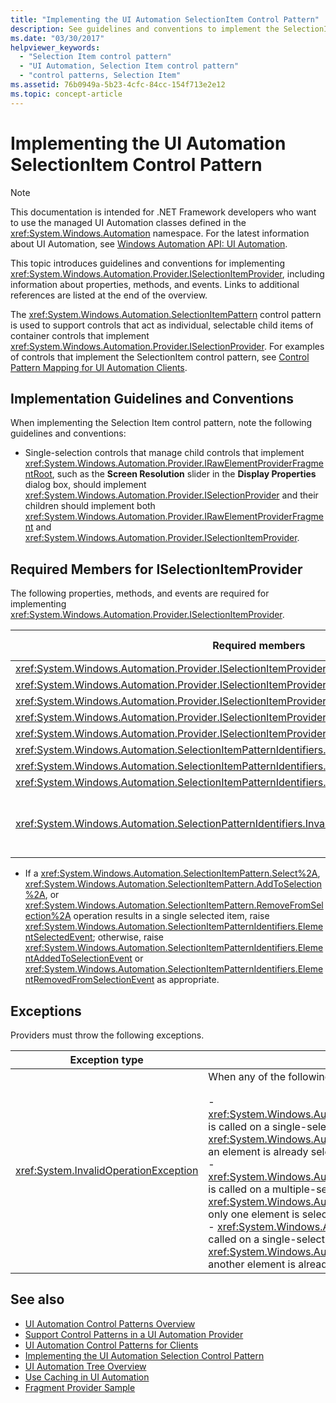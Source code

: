 ```yaml
---
title: "Implementing the UI Automation SelectionItem Control Pattern"
description: See guidelines and conventions to implement the SelectionItem control pattern in UI Automation. Know required members for the ISelectionItemProvider interface.
ms.date: "03/30/2017"
helpviewer_keywords:
  - "Selection Item control pattern"
  - "UI Automation, Selection Item control pattern"
  - "control patterns, Selection Item"
ms.assetid: 76b0949a-5b23-4cfc-84cc-154f713e2e12
ms.topic: concept-article
---
```

# Implementing the UI Automation SelectionItem Control Pattern

> [!NOTE]
> This documentation is intended for .NET Framework developers who want to use the managed UI Automation classes defined in the <xref:System.Windows.Automation> namespace. For the latest information about UI Automation, see [Windows Automation API: UI Automation](/windows/win32/winauto/entry-uiauto-win32).

 This topic introduces guidelines and conventions for implementing <xref:System.Windows.Automation.Provider.ISelectionItemProvider>, including information about properties, methods, and events. Links to additional references are listed at the end of the overview.

 The <xref:System.Windows.Automation.SelectionItemPattern> control pattern is used to support controls that act as individual, selectable child items of container controls that implement <xref:System.Windows.Automation.Provider.ISelectionProvider>. For examples of controls that implement the SelectionItem control pattern, see [Control Pattern Mapping for UI Automation Clients](control-pattern-mapping-for-ui-automation-clients.md).

<a name="Implementation_Guidelines_and_Conventions"></a>

## Implementation Guidelines and Conventions

 When implementing the Selection Item control pattern, note the following guidelines and conventions:

- Single-selection controls that manage child controls that implement <xref:System.Windows.Automation.Provider.IRawElementProviderFragmentRoot>, such as the **Screen Resolution** slider in the **Display Properties** dialog box, should implement <xref:System.Windows.Automation.Provider.ISelectionProvider> and their children should implement both <xref:System.Windows.Automation.Provider.IRawElementProviderFragment> and <xref:System.Windows.Automation.Provider.ISelectionItemProvider>.

<a name="Required_Members_for_the_IValueProvider_Interface"></a>

## Required Members for ISelectionItemProvider

The following properties, methods, and events are required for implementing <xref:System.Windows.Automation.Provider.ISelectionItemProvider>.

| Required members | Member type | Notes |
|----------------------|-----------------|-----------|
| <xref:System.Windows.Automation.Provider.ISelectionItemProvider.IsSelected%2A> | Property | None |
| <xref:System.Windows.Automation.Provider.ISelectionItemProvider.SelectionContainer%2A> | Property | None |
| <xref:System.Windows.Automation.Provider.ISelectionItemProvider.AddToSelection%2A> | Method | None |
| <xref:System.Windows.Automation.Provider.ISelectionItemProvider.RemoveFromSelection%2A> | Method | None |
| <xref:System.Windows.Automation.Provider.ISelectionItemProvider.Select%2A> | Method | None |
| <xref:System.Windows.Automation.SelectionItemPatternIdentifiers.ElementSelectedEvent> | Event | Raised when a selection change results in a single selected item. |
| <xref:System.Windows.Automation.SelectionItemPatternIdentifiers.ElementAddedToSelectionEvent> | Event | Raised when an item is added to a multi-selection container. |
| <xref:System.Windows.Automation.SelectionItemPatternIdentifiers.ElementRemovedFromSelectionEvent> | Event | Raised when an item is removed from a multi-selection container. |
| <xref:System.Windows.Automation.SelectionPatternIdentifiers.InvalidatedEvent> | Event | Raised when a selection in a container has changed significantly and requires sending more <xref:System.Windows.Automation.SelectionItemPatternIdentifiers.ElementSelectedEvent> and <xref:System.Windows.Automation.SelectionItemPatternIdentifiers.ElementRemovedFromSelectionEvent> events than the <xref:System.Windows.Automation.Provider.AutomationInteropProvider.InvalidateLimit> constant permits. |

- If a <xref:System.Windows.Automation.SelectionItemPattern.Select%2A>, <xref:System.Windows.Automation.SelectionItemPattern.AddToSelection%2A>, or <xref:System.Windows.Automation.SelectionItemPattern.RemoveFromSelection%2A> operation results in a single selected item, raise <xref:System.Windows.Automation.SelectionItemPatternIdentifiers.ElementSelectedEvent>; otherwise, raise <xref:System.Windows.Automation.SelectionItemPatternIdentifiers.ElementAddedToSelectionEvent> or <xref:System.Windows.Automation.SelectionItemPatternIdentifiers.ElementRemovedFromSelectionEvent> as appropriate.

<a name="Exceptions"></a>

## Exceptions

 Providers must throw the following exceptions.

|Exception type|Condition|
|--------------------|---------------|
|<xref:System.InvalidOperationException>|When any of the following are attempted:<br /><br /> -   <xref:System.Windows.Automation.Provider.ISelectionItemProvider.RemoveFromSelection%2A> is called on a single-selection container where <xref:System.Windows.Automation.SelectionPattern.IsSelectionRequiredProperty> = `true` and an element is already selected.<br />-   <xref:System.Windows.Automation.Provider.ISelectionItemProvider.RemoveFromSelection%2A> is called on a multiple-selection container where <xref:System.Windows.Automation.SelectionPattern.IsSelectionRequiredProperty> = `true` and only one element is selected.<br />-   <xref:System.Windows.Automation.Provider.ISelectionItemProvider.AddToSelection%2A> is called on a single-selection container where <xref:System.Windows.Automation.SelectionPattern.CanSelectMultipleProperty> = `false` and another element is already selected.|

## See also

- [UI Automation Control Patterns Overview](ui-automation-control-patterns-overview.md)
- [Support Control Patterns in a UI Automation Provider](support-control-patterns-in-a-ui-automation-provider.md)
- [UI Automation Control Patterns for Clients](ui-automation-control-patterns-for-clients.md)
- [Implementing the UI Automation Selection Control Pattern](implementing-the-ui-automation-selection-control-pattern.md)
- [UI Automation Tree Overview](ui-automation-tree-overview.md)
- [Use Caching in UI Automation](use-caching-in-ui-automation.md)
- [Fragment Provider Sample](/previous-versions/dotnet/netframework-3.5/ms771502(v=vs.90))
